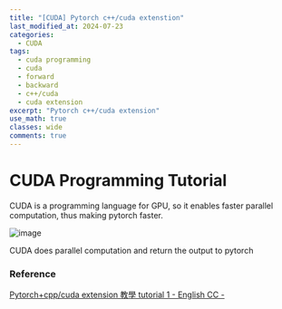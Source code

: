 ```yaml
---
title: "[CUDA] Pytorch c++/cuda extenstion"
last_modified_at: 2024-07-23
categories:
  - CUDA
tags:
  - cuda programming
  - cuda
  - forward
  - backward
  - c++/cuda
  - cuda extension
excerpt: "Pytorch c++/cuda extension"
use_math: true
classes: wide
comments: true
---
```


# CUDA Programming Tutorial

CUDA is a programming language for GPU, so it enables faster parallel computation, thus making pytorch faster.

![image](https://github.com/user-attachments/assets/1dc62636-0a44-4772-ae17-7ed120a1db29)

CUDA does parallel computation and return the output to pytorch


### Reference
[Pytorch+cpp/cuda extension 教學 tutorial 1 - English CC -](https://youtu.be/l_Rpk6CRJYI?si=VUe9psNzk60F7iO6&t=478)
